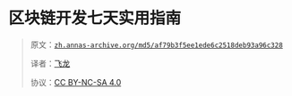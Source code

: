 # 区块链开发七天实用指南

> 原文：[`zh.annas-archive.org/md5/af79b3f5ee1ede6c2518deb93a96c328`](https://zh.annas-archive.org/md5/af79b3f5ee1ede6c2518deb93a96c328)
> 
> 译者：[飞龙](https://github.com/wizardforcel)
> 
> 协议：[CC BY-NC-SA 4.0](http://creativecommons.org/licenses/by-nc-sa/4.0/)
